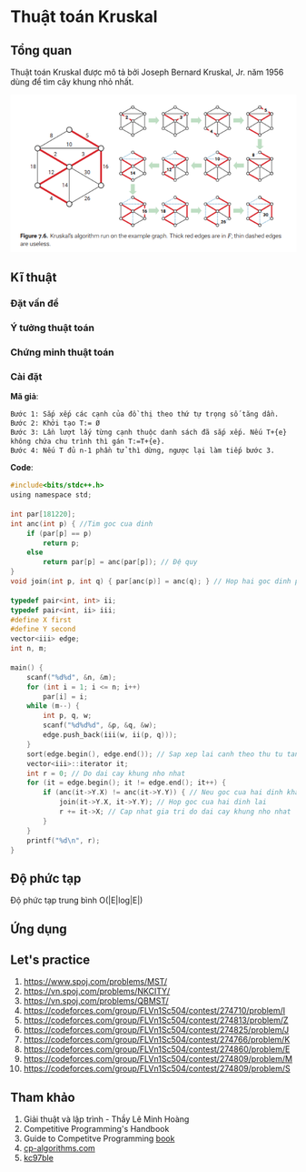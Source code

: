 # Thuật toán Kruskal

## Tổng quan

Thuật toán Kruskal được mô tả bởi Joseph Bernard Kruskal, Jr. năm 1956 dùng để tìm cây khung nhỏ nhất. 

<p align = "center"><img src = "https://github.com/hieptran1812/Algorithm-for-ITPTIT/blob/master/image/kruskal.PNG"></p>

## Kĩ thuật

### Đặt vấn đề



### Ý tưởng thuật toán


### Chứng minh thuật toán

### Cài đặt

**Mã giả**:

```
Bước 1: Sắp xếp các cạnh của đồ thị theo thứ tự trọng số tăng dần.
Bước 2: Khởi tạo T:= Ø
Bước 3: Lần lượt lấy từng cạnh thuộc danh sách đã sắp xếp. Nếu T+{e} không chứa chu trình thì gán T:=T+{e}.
Bước 4: Nếu T đủ n-1 phần tử thì dừng, ngược lại làm tiếp bước 3.
```

**Code**:

```C
#include<bits/stdc++.h>
using namespace std;

int par[181220];
int anc(int p) { //Tim goc cua dinh
    if (par[p] == p)
        return p;
    else
        return par[p] = anc(par[p]); // Đệ quy
}
void join(int p, int q) { par[anc(p)] = anc(q); } // Hop hai goc dinh p và dinh q

typedef pair<int, int> ii;
typedef pair<int, ii> iii;
#define X first
#define Y second
vector<iii> edge;
int n, m;

main() {
    scanf("%d%d", &n, &m);
    for (int i = 1; i <= n; i++)
        par[i] = i;
    while (m--) {
        int p, q, w;
        scanf("%d%d%d", &p, &q, &w);
        edge.push_back(iii(w, ii(p, q)));
    }
    sort(edge.begin(), edge.end()); // Sap xep lai canh theo thu tu tang dan
    vector<iii>::iterator it;
    int r = 0; // Do dai cay khung nho nhat
    for (it = edge.begin(); it != edge.end(); it++) {
        if (anc(it->Y.X) != anc(it->Y.Y)) { // Neu goc cua hai dinh khac nhau
            join(it->Y.X, it->Y.Y); // Hop goc cua hai dinh lai
            r += it->X; // Cap nhat gia tri do dai cay khung nho nhat
        }
    }
    printf("%d\n", r);
}
```

## Độ phức tạp

Độ phức tạp trung bình O(|E|log|E|)

## Ứng dụng



## Let's practice

1. https://www.spoj.com/problems/MST/
2. https://vn.spoj.com/problems/NKCITY/
3. https://vn.spoj.com/problems/QBMST/
4. https://codeforces.com/group/FLVn1Sc504/contest/274710/problem/I
5. https://codeforces.com/group/FLVn1Sc504/contest/274813/problem/Z
6. https://codeforces.com/group/FLVn1Sc504/contest/274825/problem/J
7. https://codeforces.com/group/FLVn1Sc504/contest/274766/problem/K
8. https://codeforces.com/group/FLVn1Sc504/contest/274860/problem/E
9. https://codeforces.com/group/FLVn1Sc504/contest/274809/problem/M
10. https://codeforces.com/group/FLVn1Sc504/contest/274809/problem/S

## Tham khảo
1. Giải thuật và lập trình - Thầy Lê Minh Hoàng
2. Competitive Programming's Handbook
3. Guide to Competitve Programming [book](https://www.amazon.com/Guide-Competitive-Programming-Algorithms-Undergraduate/dp/3319725467)
4. [cp-algorithms.com](https://cp-algorithms.com/graph/mst_kruskal.html)
5. [kc97ble](https://sites.google.com/site/kc97ble/algorithm-graph/kruskal-cpp)
